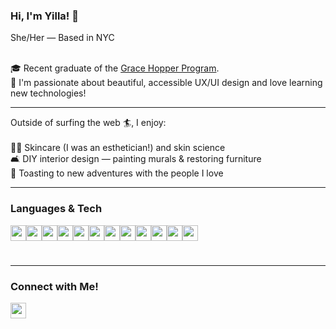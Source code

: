
  <h3>Hi, I'm Yilla! 👋</h3>
She/Her — Based in NYC
<br><br>
<p>
  🎓 Recent graduate of the <a href="www.gracehopper.com">Grace Hopper Program</a>.<br />
  💾 I'm passionate about beautiful, accessible UX/UI design and love learning new technologies!
</p>
<hr />

Outside of surfing the web 🏄, I enjoy:<br>
  <br>💆‍♀️ Skincare (I was an esthetician!) and skin science
  <br>🛋 DIY interior design — painting murals & restoring furniture
  <br>🥂 Toasting to new adventures with the people I love
<hr />
<h3>Languages & Tech</h3>
<div style="display: flex; flex-wrap: wrap; padding-bottom: 25px;">
<img height="25" width="25" src="https://cdn.jsdelivr.net/gh/devicons/devicon/icons/javascript/javascript-plain.svg" />
<img height="25" width="25" src="https://cdn.jsdelivr.net/gh/devicons/devicon/icons/typescript/typescript-plain.svg" />
<img height="25" width="25" src="https://cdn.jsdelivr.net/gh/devicons/devicon/icons/nodejs/nodejs-plain.svg" />
<img height="25" width="25" src="https://cdn.jsdelivr.net/gh/devicons/devicon/icons/express/express-original.svg" />
<img height="25" width="25" src="https://cdn.jsdelivr.net/gh/devicons/devicon/icons/react/react-original.svg" />
<img height="25" width="25" src="https://cdn.jsdelivr.net/gh/devicons/devicon/icons/redux/redux-original.svg" /><br />
<img height="25" width="25" src="https://cdn.jsdelivr.net/gh/devicons/devicon/icons/postgresql/postgresql-plain.svg" />
<img height="25" width="25" src="https://cdn.jsdelivr.net/gh/devicons/devicon/icons/firebase/firebase-plain.svg" />
<img height="25" width="25" src="https://cdn.jsdelivr.net/gh/devicons/devicon/icons/figma/figma-plain.svg" />
<img height="25" width="25" src="https://cdn.jsdelivr.net/gh/devicons/devicon/icons/html5/html5-plain-wordmark.svg" />
<img height="25" width="25" src="https://cdn.jsdelivr.net/gh/devicons/devicon/icons/css3/css3-plain-wordmark.svg" />
<img height="25" width="25" src="https://cdn.jsdelivr.net/gh/devicons/devicon/icons/sequelize/sequelize-plain.svg" />
</div>
<hr />
<h3>Connect with Me!</h3>
<div>
<a href="https://linkedin.com/in/yilla-chen"><img height="25" width="25" src="https://cdn.jsdelivr.net/gh/devicons/devicon/icons/linkedin/linkedin-plain.svg" /></a>
</div>
